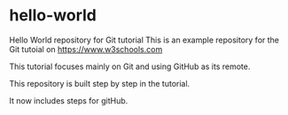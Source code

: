 # hello-world
Hello World repository for Git tutorial
This is an example repository for the Git tutoial on https://www.w3schools.com

This tutorial focuses mainly on Git and using GitHub as its remote.

This repository is built step by step in the tutorial.

It now includes steps for gitHub.
